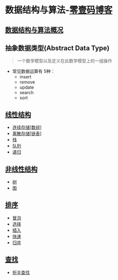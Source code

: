 # 数据结构与算法-[零壹码博客](https://lingyima.com)
## [数据结构与算法概况](./data-structure-algrithm/overview/)

## 抽象数据类型(Abstract Data Type)
> 一个数学模型以及定义在此数学模型上的一组操作
- 常见数据运算有 5种：
	+ insert
	+ remove
	+ update
	+ search
	+ sort

##  [线性结构](./data-structure/liner-structure-algrithm/)
- [连续存储[数组]](./data-structure/liner-structure-algrithm/array/)
- [离散存储[链表]](./data-structure/liner-structure-algrithm/linked-list/)
- [栈](./data-structure/liner-structure-algrithm/stack/)
- [队列](./data-structure/liner-structure-algrithm/queue/)
- [递归](./data-structure/liner-structure-algrithm/recursion/)

## [非线性结构](./data-structure/not-liner-structure-algrithm/)
- [树](./data-structure/not-liner-structure-algrithm/tree/)
- [图](./data-structure/not-liner-structure-algrithm/map/)

## [排序](./data-structure/sort/)
- [冒泡](./data-structure/sort/bubbling/)
- [选择](./data-structure/sort/select/)
- [插入](./data-structure/sort/insert/)
- [快速](./data-structure/sort/quick/)
- [归并](./data-structure/sort/conflation/)

## [查找](./data-structure/search/)
- [折半查找](./data-structure/search/bisearch/)